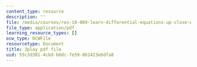 ```yaml
---
content_type: resource
description: ''
file: /media/courses/res-18-009-learn-differential-equations-up-close-with-gilbert-strang-and-cleve-moler-fall-2015/55c3d3814cbdb6dc7e59061423e6dfa8_fd7ioT_wwPE.pdf
file_type: application/pdf
learning_resource_types: []
ocw_type: OCWFile
resourcetype: Document
title: 3play pdf file
uid: 55c3d381-4cbd-b6dc-7e59-061423e6dfa8
---
```

